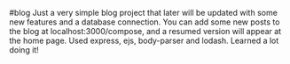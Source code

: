 #blog
Just a very simple blog project that later will be updated with some new features and a database connection. You can add some new posts to the blog at localhost:3000/compose, and a resumed version will appear at the home page.
Used express, ejs, body-parser and lodash. Learned a lot doing it!
